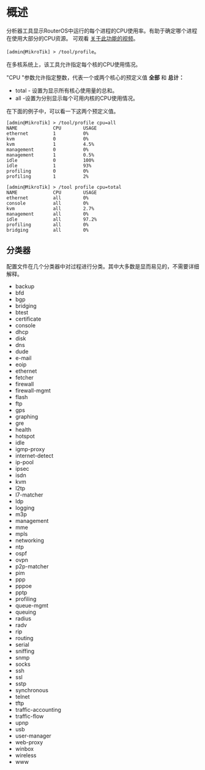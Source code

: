 # 概述

分析器工具显示RouterOS中运行的每个进程的CPU使用率。有助于确定哪个进程在使用大部分的CPU资源。
可观看 [关于此功能的视频](https://youtu.be/BkRaW14p8_s)。

`[admin@MikroTik] > /tool/profile`。

在多核系统上，该工具允许指定每个核的CPU使用情况。

"CPU "参数允许指定整数，代表一个或两个核心的预定义值 **全部** 和 **总计：**

- total - 设置为显示所有核心使用量的总和。
- all -设置为分别显示每个可用内核的CPU使用情况。

在下面的例子中，可以看一下这两个预定义值。

```shell
[admin@MikroTik] > /tool/profile cpu=all
NAME             CPU        USAGE      
ethernet         1          0%         
kvm              0          0%         
kvm              1          4.5%       
management       0          0%         
management       1          0.5%       
idle             0          100%       
idle             1          93%        
profiling        0          0%         
profiling        1          2%   
 
[admin@MikroTik] > /tool profile cpu=total
NAME             CPU        USAGE      
ethernet         all        0%         
console          all        0%         
kvm              all        2.7%       
management       all        0%         
idle             all        97.2%      
profiling        all        0%         
bridging         all        0%
```

## 分类器

配置文件在几个分类器中对过程进行分类。其中大多数是显而易见的，不需要详细解释。

- backup
- bfd
- bgp
- bridging
- btest
- certificate
- console
- dhcp
- disk
- dns
- dude
- e-mail
- eoip
- ethernet
- fetcher
- firewall
- firewall-mgmt
- flash
- ftp
- gps
- graphing
- gre
- health
- hotspot
- idle
- igmp-proxy
- internet-detect
- ip-pool
- ipsec
- isdn
- kvm
- l2tp
- l7-matcher
- ldp
- logging
- m3p
- management
- mme
- mpls
- networking
- ntp
- ospf
- ovpn
- p2p-matcher
- pim
- ppp
- pppoe
- pptp
- profiling
- queue-mgmt
- queuing
- radius
- radv
- rip
- routing
- serial
- sniffing
- snmp
- socks
- ssh
- ssl
- sstp
- synchronous
- telnet
- tftp
- traffic-accounting
- traffic-flow
- upnp
- usb
- user-manager
- web-proxy
- winbox
- wireless
- www
